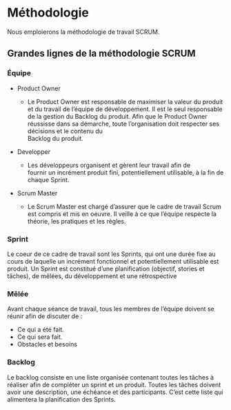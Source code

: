 # Méthodologie
Nous emploierons la méthodologie de travail SCRUM.

## Grandes lignes de la méthodologie SCRUM

### Équipe

 - Product Owner
 
   - Le Product Owner est responsable de maximiser la valeur du 
produit et du travail de l’équipe de développement.
Il est le seul responsable de la gestion du Backlog du produit.
Afin que le Product Owner réussisse dans sa démarche, toute 
l’organisation  doit  respecter  ses  décisions  et  le  contenu  du  
Backlog du produit.

 - Developper
   - Les  développeurs  organisent  et  gèrent  leur  travail  afin  de  
fournir un incrément produit fini, potentiellement utilisable, 
à la fin de chaque Sprint.

 - Scrum Master
   - Le Scrum Master est chargé d’assurer que le cadre de travail 
Scrum est compris et mis en oeuvre. Il veille à ce que l’équipe 
respecte la théorie, les pratiques et les règles.

### Sprint

Le coeur de ce cadre de travail sont les Sprints, qui ont une 
durée fixe au cours de laquelle un incrément fonctionnel et 
potentiellement utilisable est produit.
Un Sprint est constitué d’une planification (objectif, stories et 
tâches), de mêlées, du développement et une rétrospective

### Mêlée

Avant chaque séance de travail, tous les membres de l’équipe 
doivent se réunir afin de discuter de :

 - Ce qui a été fait.
 - Ce qui sera fait.
 - Obstacles et besoins

### Backlog

Le backlog consiste en une liste organisée contenant toutes 
les tâches à réaliser afin de compléter un sprint et un produit.
Toutes les tâches doivent avoir une description, une échéance 
et des participants.
C’est cette liste qui alimentera la planification des Sprints.

